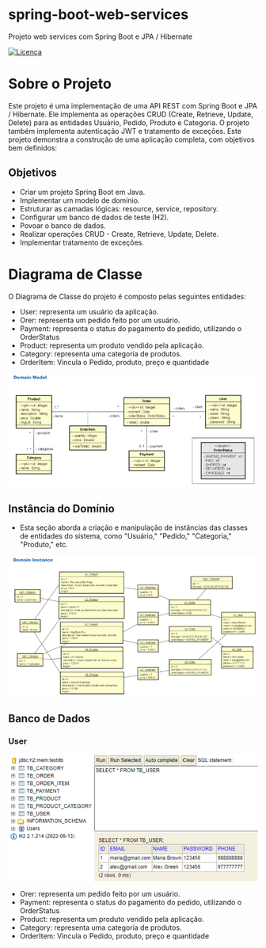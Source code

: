 # spring-boot-web-services
Projeto web services com Spring Boot e JPA / Hibernate 

[![Licença](https://img.shields.io/github/license/BCSERAFIM/spring-boot-web-services
)](https://github.com/BCSERAFIM/spring-boot-web-services/blob/main/LICENSE)

# Sobre o Projeto

Este projeto é uma implementação de uma API REST com Spring Boot e JPA / Hibernate. Ele implementa as operações CRUD (Create, Retrieve, Update, Delete) para as entidades Usuário, Pedido, Produto e Categoria.
O projeto também implementa autenticação JWT e tratamento de exceções.
Este projeto demonstra a construção de uma aplicação completa, com objetivos bem definidos:

## Objetivos
  - Criar um projeto Spring Boot em Java.
  - Implementar um modelo de domínio.
  - Estruturar as camadas lógicas: resource, service, repository.
  - Configurar um banco de dados de teste (H2).
  - Povoar o banco de dados.
  - Realizar operações CRUD - Create, Retrieve, Update, Delete.
  - Implementar tratamento de exceções.

# Diagrama de Classe

O Diagrama de Classe do projeto é composto pelas seguintes entidades:
  - User: representa um usuário da aplicação.
  - Orer: representa um pedido feito por um usuário.
  - Payment: representa o status do pagamento do pedido, utilizando o OrderStatus
  - Product: representa um produto vendido pela aplicação.
  - Category: representa uma categoria de produtos.
  - OrderItem: Vincula o Pedido, produto, preço e quantidade

![Diagrama de Classe](imgs/ModeloConceitual.png)

## Instância do Domínio
  - Esta seção aborda a criação e manipulação de instâncias das classes de entidades do sistema, como "Usuário," "Pedido," "Categoria," "Produto," etc.

![Instância do Domínio](imgs/DomainInstance.png)

## Banco de Dados
  ### User
    
  ![User](imgs/bancoDados/usuario.png)

  - Orer: representa um pedido feito por um usuário.
  - Payment: representa o status do pagamento do pedido, utilizando o OrderStatus
  - Product: representa um produto vendido pela aplicação.
  - Category: representa uma categoria de produtos.
  - OrderItem: Vincula o Pedido, produto, preço e quantidade








